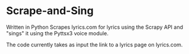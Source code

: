 # Scrape-and-Sing
Written in Python
Scrapes lyrics.com for lyrics using the Scrapy API and "sings" it using the Pyttsx3 voice module.

The code currently takes as input the link to a lyrics page on lyrics.com.

